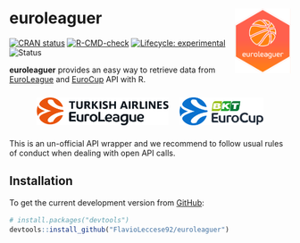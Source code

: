 
<!-- README.md is generated from README.Rmd. Please edit that file -->

# euroleaguer <img src="man/figures/logo.png" align="right" width="100px">

<!-- badges: start -->

[![CRAN
status](https://www.r-pkg.org/badges/version/euroleaguer)](https://CRAN.R-project.org/package=euroleaguer)
[![R-CMD-check](https://github.com/FlavioLeccese92/euroleaguer/actions/workflows/R-CMD-check.yaml/badge.svg)](https://github.com/FlavioLeccese92/euroleaguer/actions/workflows/R-CMD-check.yaml)
[![Lifecycle:
experimental](https://img.shields.io/badge/lifecycle-experimental-orange.svg)](https://lifecycle.r-lib.org/articles/stages.html#experimental)
![Status](https://progress-bar.dev/75/?title=progress)
<!-- badges: end -->

**euroleaguer** provides an easy way to retrieve data from
[EuroLeague](https://www.euroleaguebasketball.net/euroleague/) and
[EuroCup](https://www.euroleaguebasketball.net/eurocup/) API with R.

<div style="display: flex; justify-content: center; align-items: center;">

<img src="man/figures/euroleague-logo.png" align="middle" height="50px" style="padding:10px">
<img src="man/figures/eurocup-logo.png" align="middle " height="50px" style="padding:10px">

</div>

This is an un-official API wrapper and we recommend to follow usual
rules of conduct when dealing with open API calls.

## Installation

To get the current development version from
[GitHub](https://github.com/):

``` r
# install.packages("devtools")
devtools::install_github("FlavioLeccese92/euroleaguer")
```
